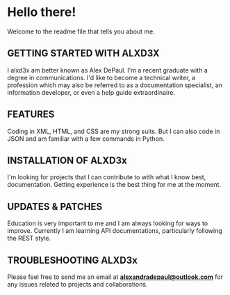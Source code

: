 <!--
This is a readme file to discuss myself a little bit and brush up on my GitHub abilities.
-->
# Hello there!
Welcome to the readme file that tells you about me.
## GETTING STARTED WITH ALXD3X
I alxd3x am better known as Alex DePaul. I'm a recent graduate with a degree in communications. I'd like to become a technical writer, a profession which may also be referred to as a documentation specialist, an information developer, or even a help guide extraordinaire.
## FEATURES
Coding in XML, HTML, and CSS are my strong suits. But I can also code in JSON and am familiar with a few commands in Python.
## INSTALLATION OF ALXD3x
I'm looking for projects that I can contribute to with what I know best, documentation. Getting experience is the best thing for me at the moment.
## UPDATES & PATCHES
Education is very important to me and I am always looking for ways to improve. Currently I am learning API documentations, particularly following the REST style.
## TROUBLESHOOTING ALXD3x
Please feel free to send me an email at **alexandradepaul@outlook.com** for any issues related to projects and collaborations.
